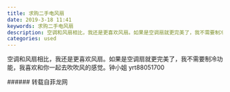 ```yaml
---
title: 求购二手电风扇
date: 2019-3-18 11:41
keywords: 求购二手电风扇
description: 空调和风扇相比，我还是更喜欢风扇。如果是空调扇就更完美了，我不需要制冷功能，我喜欢和你一起去吹吹风的感觉。钟小姐yrt88051700
categories: used
---
```

<td class="t_f" id="postmessage_3247249">

空调和风扇相比，我还是更喜欢风扇。如果是空调扇就更完美了，我不需要制冷功能，我喜欢和你一起去吹吹风的感觉。钟小姐 yrt88051700<br/>
</td>
###### 转载自菲龙网